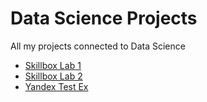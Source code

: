 # Data Science Projects
 All my projects connected to Data Science
* [Skillbox Lab 1](https://github.com/as4me/Data-Science-Projects/tree/main/Skillbox%20Lab%201)
* [Skillbox Lab 2](https://github.com/as4me/Data-Science-Projects/tree/main/Skillbox%20Lab%202)
* [Yandex Test Ex](https://github.com/as4me/Data-Science-Projects/tree/main/Yandex%20Test%20Ex)
